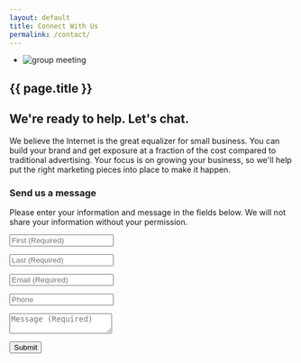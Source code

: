 ```yaml
---
layout: default
title: Connect With Us
permalink: /contact/
---
```


<section class="hero-slider">
  <div class="flash-gallery-wrapper">
    <ul class="flash-gallery bx-slider">
      <li><img src="{{ site.baseurl }}/assets/images/our-services.jpg" alt="group meeting"/></li>
    </ul> 
  </div> 
</section>

<section class="content">
  <h1 class="page-title">{{ page.title }}</h1>
  <h2>We're ready to help. Let's chat.</h2>
  <p>We believe the Internet is the great equalizer for small business. You can build your brand and get exposure at a fraction of the cost compared to traditional advertising. Your focus is on growing your business, so we'll help put the right marketing pieces into place to make it happen.</p>
  <h3>Send us a message</h3>
  <p>Please enter your information and message in the fields below. We will not share your information without your permission.</p>
  <form id="contactform" method="POST">
    <input type="hidden" name="_next" value="https://suego.co/" />
    <p><input type="text" name="first" placeholder="First (Required)" required ></p>
    <p><input type="text" name="last" placeholder="Last (Required)" required ></p>
    <p><input type="email" name="_replyto" placeholder="Email (Required)" required ></p>
    <p><input type="text" name="phone" placeholder="Phone"></p>
    <input type="hidden" name="_subject" value="Website contact" />
    <p><textarea name="message" placeholder="Message (Required)" required ></textarea></p>
    <input type="text" name="_gotcha" style="display:none!important" />
    <input type="submit" class="sendit" value="Submit">
  </form>
  <script>
      var contactform =  document.getElementById('contactform');
      contactform.setAttribute('action', '//formspree.io/' + 'steven' + '@' + 'suego' + '.' + 'co');
  </script>
